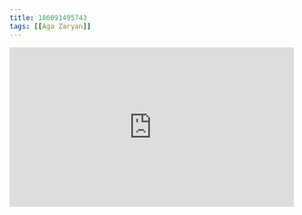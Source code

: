 ```yaml
---
title: 186091495743
tags: [[Aga Zaryan]]
---
```

<iframe allow="accelerometer; autoplay; clipboard-write; encrypted-media; gyroscope; picture-in-picture" allowfullscreen="" frameborder="0" height="281" id="youtube_iframe" src="https://www.youtube.com/embed/1h23lD3eSYI?feature=oembed&amp;enablejsapi=1&amp;origin=https://safe.txmblr.com&amp;wmode=opaque" width="500"></iframe>